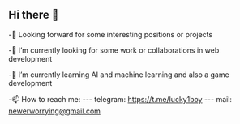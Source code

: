 ## Hi there 👋
-👀 Looking forward for some interesting positions or projects

-🔭 I’m currently looking for some work or collaborations in web development

-🌱 I’m currently learning AI and machine learning and also a game development

-📫 How to reach me: 
    --- telegram: https://t.me/lucky1boy
    --- mail: newerworrying@gmail.com
    

<!--
**OUSee/OUSee** is a ✨ _special_ ✨ repository because its `README.md` (this file) appears on your GitHub profile.

Here are some ideas to get you started:

- 
- 
- 👯 I’m looking to collaborate on ...
- 🤔 I’m looking for help with ...
- 💬 Ask me about ...
- 
- 😄 Pronouns: ...
- 
-->
